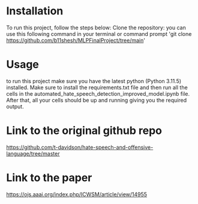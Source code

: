 # Installation
To run this project, follow the steps below:
Clone the repository:
you can use this following command in your terminal or command prompt 'git clone https://github.com/b11shesh/MLPFinalProject/tree/main'

# Usage
to run this project make sure you have the latest python (Python 3.11.5) installed. Make sure to install the requirements.txt file and then run all the cells in the automated_hate_speech_detection_improved_model.ipynb file. After that, all your cells should be up and running giving you the required output.

# Link to the original github repo
https://github.com/t-davidson/hate-speech-and-offensive-language/tree/master

# Link to the paper
https://ojs.aaai.org/index.php/ICWSM/article/view/14955
